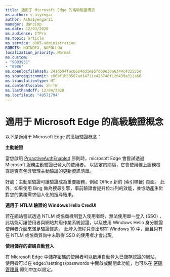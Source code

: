 ```yaml
---
title: 適用于 Microsoft Edge 的高級驗證概念
ms.author: v-aiyengar
author: AshaIyengar21
manager: dansimp
ms.date: 12/03/2020
ms.audience: ITPro
ms.topic: article
ms.service: o365-administration
ROBOTS: NOINDEX, NOFOLLOW
localization_priority: Normal
ms.custom:
- "9003931"
- "6986"
ms.openlocfilehash: 241d594fac6664dd1e85fd60e30a6344c432555e
ms.sourcegitcommit: c069f1b53567ad14711c423740f120439a312a60
ms.translationtype: MT
ms.contentlocale: zh-TW
ms.lasthandoff: 12/04/2020
ms.locfileid: "49571794"
---
```

# <a name="advanced-authentication-concepts-applicable-to-microsoft-edge"></a>適用于 Microsoft Edge 的高級驗證概念

以下是適用于 Microsoft Edge 的高級驗證概念：

**主動驗證**

當您啟用 [ProactiveAuthEnabled](https://go.microsoft.com/fwlink/?linkid=2134621) 原則時，microsoft Edge 會嘗試透過 Microsoft 服務主動驗證已登入的使用者。 以固定的間隔，它會使用線上服務檢查是否有包含管理主動驗證的更新資訊清單。

好處：主動型驗證可讓驗證成為重要服務，例如 Office 新的 [索引標籤] 頁面。 此外，如果使用 Bing 做為搜尋引擎，事前驗證會提升位址列的效能，並協助產生針對您的業務需求個人化的搜尋結果。

**適用于 NTLM 驗證的 Windows Hello CredUI**

若在網站嘗試透過 NTLM 或協商機制登入使用者時，無法使用單一登入 (SSO) ，此功能可讓使用者與網站共用作業系統認證，以及使用 Windows Hello 身分驗證使用者介面來滿足驗證質詢。 此登入流程只會出現在 Windows 10 中，而且只有在 NTLM 或協商質詢中未取得 SSO 的使用者才會出現。

**使用儲存的密碼自動登入**

在 Microsoft Edge 中儲存密碼的使用者可以啟用自動登入已儲存認證的網站。 使用者可以在 edge://settings/passwords 中開啟或關閉此功能，也可以在 [密碼管理員](https://go.microsoft.com/fwlink/?linkid=2134622) 原則中加以設定。
